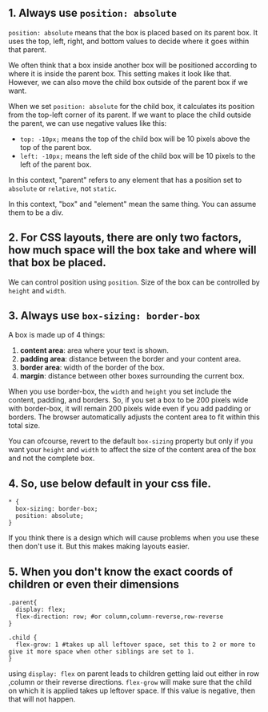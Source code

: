 
## 1. Always use `position: absolute`

`position: absolute` means that the box is placed based on its parent box. It uses the top, left, right, and bottom values to decide where it goes within that parent. 

We often think that a box inside another box will be positioned according to where it is inside the parent box. This setting makes it look like that. However, we can also move the child box outside of the parent box if we want.

When we set `position: absolute` for the child box, it calculates its position from the top-left corner of its parent. If we want to place the child outside the parent, we can use negative values like this:

- `top: -10px;` means the top of the child box will be 10 pixels above the top of the parent box.
- `left: -10px;` means the left side of the child box will be 10 pixels to the left of the parent box.

In this context, "parent" refers to any element that has a position set to `absolute` or `relative`, not `static`.

In this context, "box" and "element" mean the same thing. You can assume them to be a div.

## 2. For CSS layouts, there are only two factors, how much space will the box take and where will that box be placed.

We can control position using `position`. Size of the box can be controlled by `height` and `width`.

## 3. Always use `box-sizing: border-box`

A box is made up of 4 things: 
1. **content area**: area where your text is shown.
2. **padding area**: distance between the border and your content area.
3. **border area**: width of the border of the box.
4. **margin**: distance between other boxes surrounding the current box. 

When you use border-box, the `width` and `height` you set include the content, padding, and borders. So, if you set a box to be 200 pixels wide with border-box, it will remain 200 pixels wide even if you add padding or borders. The browser automatically adjusts the content area to fit within this total size.

 You can ofcourse, revert to the default `box-sizing` property but only if you want your `height` and `width` to affect the size of the content area of the box and not the complete box.


## 4. So, use below default in your css file.

```
* {
  box-sizing: border-box;
  position: absolute;
}
```

If you think there is a design which will cause problems when you use these then don't use it. But this makes making layouts easier.

## 5. When you don't know the exact coords of children or even their dimensions

```
.parent{
  display: flex;
  flex-direction: row; #or column,column-reverse,row-reverse
}

.child {
  flex-grow: 1 #takes up all leftover space, set this to 2 or more to give it more space when other siblings are set to 1.
}
```

using `display: flex` on parent leads to children getting laid out either in row ,column or their reverse directions. 
`flex-grow` will make sure that the child on which it is applied takes up leftover space. If this value is negative, then that will not happen.
